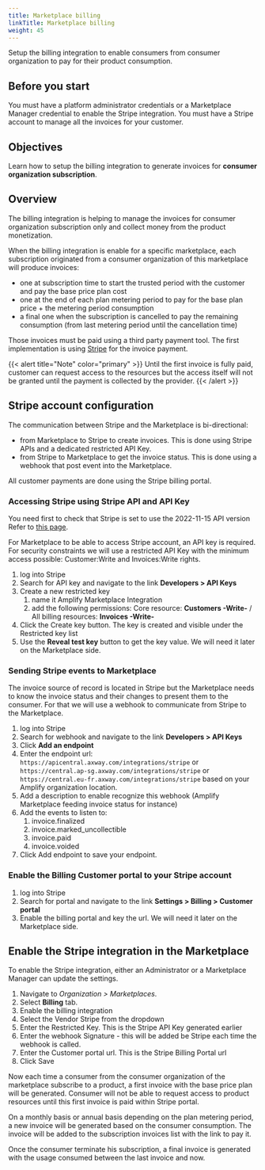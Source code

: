 ```yaml
---
title: Marketplace billing
linkTitle: Marketplace billing
weight: 45
---
```


Setup the billing integration to enable consumers from consumer organization to pay for their product consumption.

## Before you start

You must have a platform administrator credentials or a Marketplace Manager credential to enable the Stripe integration.
You must have a Stripe account to manage all the invoices for your customer.

## Objectives

Learn how to setup the billing integration to generate invoices for **consumer organization subscription**.

## Overview

The billing integration is helping to manage the invoices for consumer organization subscription only and collect money from the product monetization.

When the billing integration is enable for a specific marketplace, each subscription originated from a consumer organization of this marketplace will produce invoices:

* one at subscription time to start the trusted period with the customer and pay the base price plan cost
* one at the end of each plan metering period to pay for the base plan price + the metering period consumption
* a final one when the subscription is cancelled to pay the remaining consumption (from last metering period until the cancellation time)

Those invoices must be paid using a third party payment tool. The first implementation is using [Stripe](https://stripe.com) for the invoice payment.

{{< alert title="Note" color="primary" >}}
Until the first invoice is fully paid, customer can request access to the resources but the access itself will not be granted until the payment is collected by the provider.
{{< /alert >}}

## Stripe account configuration

The communication between Stripe and the Marketplace is bi-directional:

* from Marketplace to Stripe to create invoices. This is done using Stripe APIs and a dedicated restricted API Key.
* from Stripe to Marketplace to get the invoice status. This is done using a webhook that post event into the Marketplace.

All customer payments are done using the Stripe billing portal.

### Accessing Stripe using Stripe API and API Key

You need first to check that Stripe is set to use the 2022-11-15 API version Refer to [this page](https://stripe.com/docs/libraries/set-version).

For Marketplace to be able to access Stripe account, an API key is required. For security constraints we will use a restricted API Key with the minimum access possible: Customer:Write and Invoices:Write rights.

1. log into Stripe
2. Search for API key and navigate to the link **Developers > API Keys**
3. Create a new restricted key
   1. name it Amplify Marketplace Integration
   2. add the following permissions: Core resource: **Customers -Write-** / All billing resources: **Invoices -Write-**
4. Click the Create key button. The key is created and visible under the Restricted key list
5. Use the **Reveal test key** button to get the key value. We will need it later on the Marketplace side.

### Sending Stripe events to Marketplace

The invoice source of record is located in Stripe but the Marketplace needs to know the invoice status and their changes to present them to the consumer. For that we will use a webhook to communicate from Stripe to the Marketplace.

1. log into Stripe
2. Search for webhook and navigate to the link **Developers > API Keys**
3. Click **Add an endpoint**
4. Enter the endpoint url: `https://apicentral.axway.com/integrations/stripe` or `https://central.ap-sg.axway.com/integrations/stripe` or `https://central.eu-fr.axway.com/integrations/stripe` based on your Amplify organization location.
5. Add a description to enable recognize this webhook (Amplify Marketplace feeding invoice status for instance)
6. Add the events to listen to:
   1. invoice.finalized
   2. invoice.marked_uncollectible
   3. invoice.paid
   4. invoice.voided
7. Click Add endpoint to save your endpoint.

### Enable the Billing Customer portal to your Stripe account

1. log into Stripe
2. Search for portal and navigate to the link **Settings > Billing > Customer portal**
3. Enable the billing portal and key the url. We will need it later on the Marketplace side.

## Enable the Stripe integration in the Marketplace

To enable the Stripe integration, either an Administrator or a Marketplace Manager can update the settings.

1. Navigate to *Organization > Marketplaces*.
2. Select **Billing** tab.
3. Enable the billing integration
4. Select the Vendor Stripe from the dropdown
5. Enter the Restricted Key. This is the Stripe API Key generated earlier
6. Enter the webhook Signature - this will be added be Stripe each time the webhook is called.
7. Enter the Customer portal url. This is the Stripe Billing Portal url
8. Click Save

Now each time a consumer from the consumer organization of the marketplace subscribe to a product, a first invoice with the base price plan will be generated. Consumer will not be able to request access to product resources until this first invoice is paid within Stripe portal.

On a monthly basis or annual basis depending on the plan metering period, a new invoice will be generated based on the consumer consumption. The invoice will be added to the subscription invoices list with the link to pay it.

Once the consumer terminate his subscription, a final invoice is generated with the usage consumed between the last invoice and now.